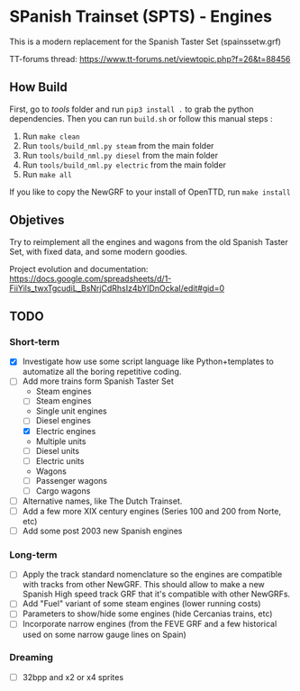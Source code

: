 # SPanish Trainset (SPTS) - Engines

This is a modern replacement for the Spanish Taster Set (spainssetw.grf)

TT-forums thread: https://www.tt-forums.net/viewtopic.php?f=26&t=88456

## How Build

First, go to *tools* folder and run `pip3 install .` to grab the python dependencies.
Then you can run `build.sh` or follow this manual steps :

1. Run `make clean`
2. Run `tools/build_nml.py steam` from the main folder
3. Run `tools/build_nml.py diesel` from the main folder
4. Run `tools/build_nml.py electric` from the main folder
5. Run `make all`

If you like to copy the NewGRF to your install of OpenTTD, run `make install`

## Objetives

Try to reimplement all the engines and wagons from the old Spanish Taster Set, with fixed data, and some modern goodies.

Project evolution and documentation: https://docs.google.com/spreadsheets/d/1-FiiYils_twxTgcudiL_BsNrjCdRhsIz4bYIDnOckaI/edit#gid=0

## TODO

### Short-term
- [X] Investigate how use some script language like Python+templates to automatize all the boring repetitive coding.
- [ ] Add more trains form Spanish Taster Set
  - Steam engines
  - [ ] Steam engines
  - Single unit engines
  - [ ] Diesel engines  
  - [X] Electric engines  
  - Multiple units
  - [ ] Diesel units  
  - [ ] Electric units 
  - Wagons
  - [ ] Passenger wagons  
  - [ ] Cargo wagons
- [ ] Alternative names, like The Dutch Trainset.
- [ ] Add a few more XIX century engines (Series 100 and 200 from Norte, etc)
- [ ] Add some post 2003 new Spanish engines

### Long-term
- [ ] Apply the track standard nomenclature so the engines are compatible with
    tracks from other NewGRF. This should allow to make a new Spanish High speed
    track GRF that it's compatible with other NewGRFs.
- [ ] Add "Fuel" variant of some steam engines (lower running costs)
- [ ] Parameters to show/hide some engines (hide Cercanias trains, etc)
- [ ] Incorporate narrow engines (from the FEVE GRF and a few historical used on some narrow gauge lines on Spain)

### Dreaming
- [ ] 32bpp and x2 or x4 sprites
